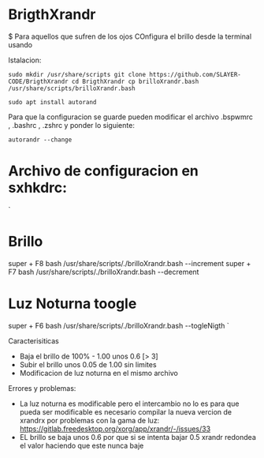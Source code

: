 # BrigthXrandr
$ Para aquellos que sufren de los ojos
COnfigura el brillo desde la terminal usando 

Istalacion:

`
sudo mkdir /usr/share/scripts
git clone https://github.com/SLAYER-CODE/BrigthXrandr
cd BrigthXrandr cp brilloXrandr.bash /usr/share/scripts/brilloXrandr.bash
`

` sudo apt install autorand `

Para que la configuracion se guarde pueden modificar el archivo .bspwmrc , .bashrc , .zshrc
y ponder lo siguiente:

`autorandr --change`

# Archivo de configuracion en sxhkdrc:

`
# Brillo
super + F8
        bash /usr/share/scripts/./brilloXrandr.bash --increment
super + F7
        bash /usr/share/scripts/./brilloXrandr.bash --decrement
# Luz Noturna toogle
super + F6
        bash /usr/share/scripts/./brilloXrandr.bash --togleNigth
`

Caracterisiticas
* Baja el brillo de 100% - 1.00 unos 0.6 [> 3]
* Subir el brillo unos 0.05 de 1.00 sin limites
* Modificacion de luz noturna en el mismo archivo

Errores y problemas:
* La luz noturna es modificable pero el intercambio no lo es para que pueda ser modificable es necesario compilar la nueva vercion de xrandrx por problemas con la gama de luz: https://gitlab.freedesktop.org/xorg/app/xrandr/-/issues/33
* EL brillo se baja unos 0.6 por que si se intenta bajar 0.5 xrandr redondea el valor haciendo que este nunca baje
